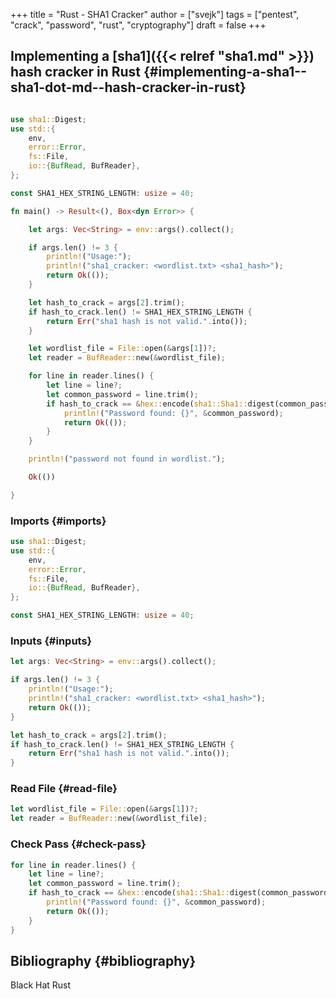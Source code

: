 +++
title = "Rust - SHA1 Cracker"
author = ["svejk"]
tags = ["pentest", "crack", "password", "rust", "cryptography"]
draft = false
+++

## Implementing a [sha1]({{< relref "sha1.md" >}}) hash cracker in Rust {#implementing-a-sha1--sha1-dot-md--hash-cracker-in-rust}

```rust

use sha1::Digest;
use std::{
    env,
    error::Error,
    fs::File,
    io::{BufRead, BufReader},
};

const SHA1_HEX_STRING_LENGTH: usize = 40;

fn main() -> Result<(), Box<dyn Error>> {

    let args: Vec<String> = env::args().collect();

    if args.len() != 3 {
        println!("Usage:");
        println!("sha1_cracker: <wordlist.txt> <sha1_hash>");
        return Ok(());
    }

    let hash_to_crack = args[2].trim();
    if hash_to_crack.len() != SHA1_HEX_STRING_LENGTH {
        return Err("sha1 hash is not valid.".into());
    }

    let wordlist_file = File::open(&args[1])?;
    let reader = BufReader::new(&wordlist_file);

    for line in reader.lines() {
        let line = line?;
        let common_password = line.trim();
        if hash_to_crack == &hex::encode(sha1::Sha1::digest(common_password.as_bytes())) {
            println!("Password found: {}", &common_password);
            return Ok(());
        }
    }

    println!("password not found in wordlist.");

    Ok(())

}

```


### Imports {#imports}

<a id="code-snippet--imports"></a>
```rust
use sha1::Digest;
use std::{
    env,
    error::Error,
    fs::File,
    io::{BufRead, BufReader},
};

const SHA1_HEX_STRING_LENGTH: usize = 40;
```


### Inputs {#inputs}

<a id="code-snippet--inputs"></a>
```rust
let args: Vec<String> = env::args().collect();

if args.len() != 3 {
    println!("Usage:");
    println!("sha1_cracker: <wordlist.txt> <sha1_hash>");
    return Ok(());
}

let hash_to_crack = args[2].trim();
if hash_to_crack.len() != SHA1_HEX_STRING_LENGTH {
    return Err("sha1 hash is not valid.".into());
}
```


### Read File {#read-file}

<a id="code-snippet--readFile"></a>
```rust
let wordlist_file = File::open(&args[1])?;
let reader = BufReader::new(&wordlist_file);
```


### Check Pass {#check-pass}

<a id="code-snippet--checkPass"></a>
```rust
for line in reader.lines() {
    let line = line?;
    let common_password = line.trim();
    if hash_to_crack == &hex::encode(sha1::Sha1::digest(common_password.as_bytes())) {
        println!("Password found: {}", &common_password);
        return Ok(());
    }
}
```


## Bibliography {#bibliography}

Black Hat Rust
